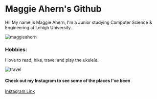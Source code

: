 # Maggie Ahern's Github

Hi! My name is Maggie Ahern, I'm a Junior studying Computer Science & Engineering at Lehigh University. 

![maggieahern](https://scontent.fagc2-1.fna.fbcdn.net/v/t1.0-9/21751992_1455987364493148_1744029607379525427_n.jpg?_nc_cat=0&oh=b3c5d495fb32f81ef1846e699619671e&oe=5C2E52DD)

### Hobbies:
I love to read, hike, travel and play the ukulele.

![travel](https://www.travel-holiday.net/wp-content/uploads/2014/03/Travel-Cheap-768x330.jpg)

#### Check out my Instagram to see some of the places I've been
[Instagram Link](https://www.instagram.com/follow_the_horizon)






